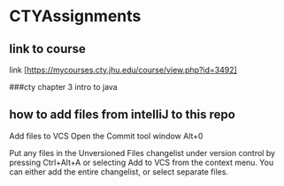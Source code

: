# CTYAssignments

## link to course
link [https://mycourses.cty.jhu.edu/course/view.php?id=3492]

###cty chapter 3 intro to java

## how to add files from intelliJ to this repo
Add files to VCS﻿
Open the Commit tool window Alt+0

Put any files in the Unversioned Files changelist under version control by pressing Ctrl+Alt+A or selecting Add to VCS from the context menu. You can either add the entire changelist, or select separate files.
